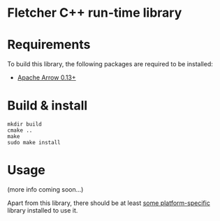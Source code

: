 # Fletcher C++ run-time library

# Requirements

To build this library, the following packages are required to be installed:

* [Apache Arrow 0.13+](https://github.com/apache/arrow)

# Build & install

```console
mkdir build
cmake ..
make
sudo make install
```

# Usage

(more info coming soon...)

Apart from this library, there should be at least [some platform-specific](../../platforms) library installed to use it.

